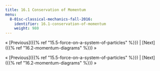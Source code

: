 ```yaml
---
title: 16.1 Conservation of Momentum
menu:
  8-01sc-classical-mechanics-fall-2016:
    identifier: 16.1-conservation-of-momentum
    weight: 980
---
```

« [Previous]({{% ref "15.5-force-on-a-system-of-particles" %}}) | [Next]({{% ref "16.2-momentum-diagrams" %}}) »

« [Previous]({{% ref "15.5-force-on-a-system-of-particles" %}}) | [Next]({{% ref "16.2-momentum-diagrams" %}}) »